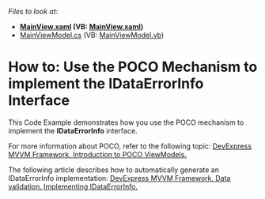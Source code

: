 <!-- default file list -->
*Files to look at*:

* **[MainView.xaml](./CS/View/MainView.xaml) (VB: [MainView.xaml](./VB/View/MainView.xaml))**
* [MainViewModel.cs](./CS/ViewModel/MainViewModel.cs) (VB: [MainViewModel.vb](./VB/ViewModel/MainViewModel.vb))
<!-- default file list end -->
# How to: Use the POCO Mechanism to implement the IDataErrorInfo Interface


<p>This Code Example demonstrates how you use the POCO mechanism to implement the <strong>IDataErrorInfo</strong> interface.</p><p>For more information about POCO, refer to the following topic: <a href="https://community.devexpress.com/blogs/wpf/archive/2013/12/04/devexpress-mvvm-framework-introduction-to-poco-viewmodels.aspx"><u>DevExpress MVVM Framework. Introduction to POCO ViewModels.</u></a></p><p>The following article describes how to automatically generate an IDataErrorInfo implementation: <a href="https://community.devexpress.com/blogs/wpf/archive/2014/03/18/devexpress-mvvm-framework-data-validation-implementing-idataerrorinfo.aspx"><u>DevExpress MVVM Framework. Data validation. Implementing IDataErrorInfo.</u></a></p><br />
